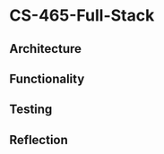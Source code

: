 # CS-465-Full-Stack

<h2>Architecture</h2>



<h2>Functionality</h2>


<h2>Testing</h2>



<h2>Reflection</h2>
